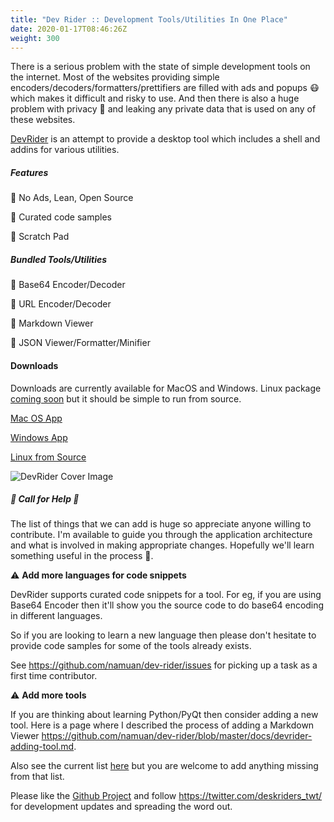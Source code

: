 ```yaml
---
title: "Dev Rider :: Development Tools/Utilities In One Place"
date: 2020-01-17T08:46:26Z
weight: 300
---
```


There is a serious problem with the state of simple development tools on the internet. 
Most of the websites providing simple encoders/decoders/formatters/prettifiers are filled with ads and popups 😷 which makes it difficult and risky to use.
And then there is also a huge problem with privacy 👀 and leaking any private data that is used on any of these websites.

[DevRider](https://github.com/namuan/dev-rider) is an attempt to provide a desktop tool which includes a shell and addins for various utilities.

##### Features

🚀 No Ads, Lean, Open Source

🚀 Curated code samples

🚀 Scratch Pad

##### Bundled Tools/Utilities

🚀 Base64 Encoder/Decoder

🚀 URL Encoder/Decoder

🚀 Markdown Viewer

🚀 JSON Viewer/Formatter/Minifier

#### Downloads

Downloads are currently available for MacOS and Windows.
Linux package [coming soon](https://github.com/namuan/dev-rider/issues/6) but it should be simple to run from source.

[Mac OS App](https://github.com/namuan/dev-rider-osx/releases/latest)

[Windows App](https://github.com/namuan/dev-rider-win/releases/latest)

[Linux from Source](https://github.com/namuan/dev-rider/blob/master/docs/contributing.md)

![DevRider Cover Image](/images/devrider-cover-image.png)

##### 🚨 Call for Help 🚨

The list of things that we can add is huge so appreciate anyone willing to contribute. I'm available to guide you through the application architecture and what is involved in making appropriate changes. Hopefully we'll learn something useful in the process 🙌.

⚠️ **Add more languages for code snippets**

DevRider supports curated code snippets for a tool. For eg, if you are using Base64 Encoder then it'll show you the source code to do base64 encoding in different languages.

So if you are looking to learn a new language then please don't hesitate to provide code samples for some of the tools already exists.

See https://github.com/namuan/dev-rider/issues for picking up a task as a first time contributor.

⚠️ **Add more tools**

If you are thinking about learning Python/PyQt then consider adding a new tool. Here is a page where I described the process of adding a Markdown Viewer https://github.com/namuan/dev-rider/blob/master/docs/devrider-adding-tool.md.

Also see the current list [here](https://github.com/namuan/dev-rider/blob/master/docs/more-tools.md) but you are welcome to add anything missing from that list.

Please like the [Github Project](https://github.com/namuan/dev-rider) and follow https://twitter.com/deskriders_twt/ for development updates and spreading the word out.
